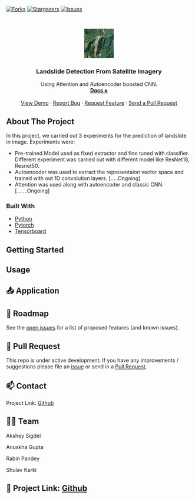 [![Forks][forks-shield]][forks-url]
[![Stargazers][stars-shield]][stars-url]
[![Issues][issues-shield]][issues-url]
<!-- [![LinkedIn][linkedin-shield]][linkedin-url] -->



<!-- PROJECT LOGO -->
<br />
<p align="center">
  <a href="https://github.com/shulavkarki/LandslideDetection-from-satellite-imagery">
    <img src="./landslide.png" alt="Logo" width="80" height="80">
  </a>

  <h3 align="center">Landslide Detection From Satellite Imagery</h3>

  <p align="center">
    Using Attention and Autoencoder boosted CNN.
    <br />
    <a href="https://github.com/shulavkarki/LandslideDetection-from-satellite-imagery"><strong>Docs »</strong></a>
    <br />
    <br />
    <a href="https://github.com/shulavkarki/LandslideDetection-from-satellite-imagery">View Demo</a>
    ·
    <a href="https://github.com/shulavkarki/LandslideDetection-from-satellite-imagery/issues">Report Bug</a>
    ·
    <a href="https://github.com/shulavkarki/LandslideDetection-from-satellite-imagery/issues">Request Feature</a>
    ·
    <a href="https://github.com/shulavkarki/LandslideDetection-from-satellite-imagery/pulls">Send a Pull Request</a>
  </p>
</p>

<!-- ABOUT THE PROJECT -->
## About The Project

In this project, we carried out 3 experiments for the prediction of landslide in image.
Experiments were:
* Pre-trained Model used as fixed extractor and fine tuned with classifier. Different experiment was carried out with different model like ResNet18, Resnet50.
* Autoencoder was used to extract the representaion vector space and trained with out 1D convolution layers. [.....Ongoing]
* Attention was used along with autoencoder and classic CNN. [.......Ongoing]


### Built With

* [Python](https://python.com)
* [Pytorch](https://pytorch.com)
* [Tensorboard](https://www.tensorflow.org/tensorboard)
<!-- * [Laravel](https://laravel.com) -->



<!-- GETTING STARTED -->
## Getting Started


<!-- ### Prerequisites

This is an example of how to list things you need to use the software and how to install them.
* npm
```sh
npm install npm@latest -g
```

### Installation

1. Get a free API Key at [https://example.com](https://example.com)
2. Clone the repo
```sh
git clone https://github.com/your_username_/Project-Name.git
```
3. Install NPM packages
```sh
npm install
```
4. Enter your API in `config.js`
```JS
const API_KEY = 'ENTER YOUR API';
```



<!-- USAGE EXAMPLES -->
## Usage



## 📤 Application


<!-- ROADMAP -->
## 🚧 Roadmap

See the [open issues](https://github.com/shulavkarki/LandslideDetection-from-satellite-imagery) for a list of proposed features (and known issues).


<!-- PULLREQUESTS -->
## 🔗 Pull Request

This repo is under active development. If you have any improvements / suggestions please file an [issue](https://github.com/shulavkarki/LandslideDetection-from-satellite-imagery/issues) or send in a [Pull Request](https://github.com/shulavkarki/LandslideDetection-from-satellite-imagery/pulls).


<!-- CONTACT -->
## 📫 Contact

Project Link: [Github](https://github.com/shulavkarki/LandslideDetection-from-satellite-imagery)

## 👥👥 Team

Akshey Sigdel

Anuskha Gupta

Rabin Pandey

Shulav Karki

## 🔗 Project Link: [Github](https://github.com/shulavkarki/LandslideDetection-from-satellite-imagery)



<!-- MARKDOWN LINKS & IMAGES -->
<!-- https://www.markdownguide.org/basic-syntax/#reference-style-links -->
[forks-shield]: https://img.shields.io/github/forks/roshanlam/ReadMeTemplate?style=for-the-badge
[forks-url]: https://github.com/shulavkarki/LandslideDetection-from-satellite-imagery/members
[stars-shield]: https://img.shields.io/github/stars/roshanlam/ReadMeTemplate?style=for-the-badge
[stars-url]:https://github.com/shulavkarki/LandslideDetection-from-satellite-imagery/stargazers
[issues-shield]: https://img.shields.io/github/issues/roshanlam/ReadMeTemplate?style=for-the-badge
[issues-url]: https://github.com/shulavkarki/LandslideDetection-from-satellite-imagery/issues
<!-- [linkedin-shield]: https://img.shields.io/badge/-LinkedIn-black.svg?style=flat-square&logo=linkedin&colorB=555
[linkedin-url]: https://linkedin.com/ -->
